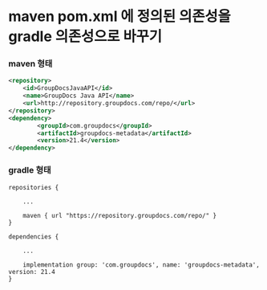 # maven pom.xml 에 정의된 의존성을 gradle 의존성으로 바꾸기


### maven 형태

```xml
<repository>
	<id>GroupDocsJavaAPI</id>
	<name>GroupDocs Java API</name>
	<url>http://repository.groupdocs.com/repo/</url>
</repository>
<dependency>
        <groupId>com.groupdocs</groupId>
        <artifactId>groupdocs-metadata</artifactId>
        <version>21.4</version> 
</dependency>
```

### gradle 형태

```
repositories {
    
    ...
    
    maven { url "https://repository.groupdocs.com/repo/" }
}

dependencies {
    
    ...
    
    implementation group: 'com.groupdocs', name: 'groupdocs-metadata', version: 21.4
}
```
